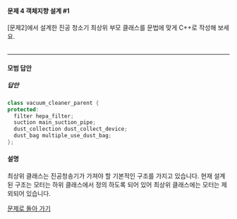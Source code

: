 #### 문제 4 객체지향 설계 #1
[문제2]에서 설계한 진공 청소기 최상위 부모 클래스를 문법에 맞게 C++로 작성해 보세요.<br/><br/>

---


#### 모범 답안
##### 답안
```cpp
class vacuum_cleaner_parent {
protected:
  filter hepa_filter;
  suction main_suction_pipe;
  dust_collection dust_collect_device;
  dust_bag multiple_use_dust_bag;
};
```
#### 설명
최상위 클래스는 진공청송기가 가져야 할 기본적인 구조를 가지고 있습니다. 현재 설계된 구조는 모터는 하위 클래스에서 정의 하도록 되어 있어 최상위 클래스에는 모터는 제외되어 있습니다.

[문제로 돌아 가기](README.md "문제로 돌아 가기")
